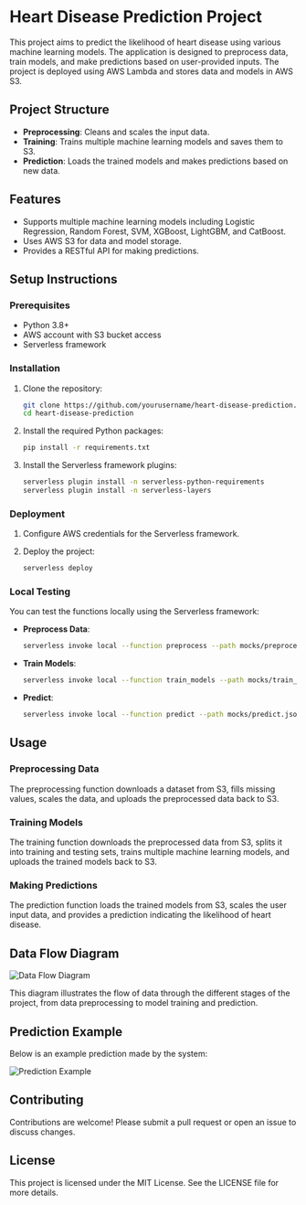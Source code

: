 # Heart Disease Prediction Project

This project aims to predict the likelihood of heart disease using various machine learning models. The application is designed to preprocess data, train models, and make predictions based on user-provided inputs. The project is deployed using AWS Lambda and stores data and models in AWS S3.

## Project Structure

- **Preprocessing**: Cleans and scales the input data.
- **Training**: Trains multiple machine learning models and saves them to S3.
- **Prediction**: Loads the trained models and makes predictions based on new data.

## Features

- Supports multiple machine learning models including Logistic Regression, Random Forest, SVM, XGBoost, LightGBM, and CatBoost.
- Uses AWS S3 for data and model storage.
- Provides a RESTful API for making predictions.

## Setup Instructions

### Prerequisites

- Python 3.8+
- AWS account with S3 bucket access
- Serverless framework

### Installation

1. Clone the repository:
    ```bash
    git clone https://github.com/yourusername/heart-disease-prediction.git
    cd heart-disease-prediction
    ```

2. Install the required Python packages:
    ```bash
    pip install -r requirements.txt
    ```

3. Install the Serverless framework plugins:
    ```bash
    serverless plugin install -n serverless-python-requirements
    serverless plugin install -n serverless-layers
    ```

### Deployment

1. Configure AWS credentials for the Serverless framework.

2. Deploy the project:
    ```bash
    serverless deploy
    ```

### Local Testing

You can test the functions locally using the Serverless framework:

- **Preprocess Data**:
    ```bash
    serverless invoke local --function preprocess --path mocks/preprocess.json
    ```

- **Train Models**:
    ```bash
    serverless invoke local --function train_models --path mocks/train_models.json
    ```

- **Predict**:
    ```bash
    serverless invoke local --function predict --path mocks/predict.json
    ```

## Usage

### Preprocessing Data

The preprocessing function downloads a dataset from S3, fills missing values, scales the data, and uploads the preprocessed data back to S3.

### Training Models

The training function downloads the preprocessed data from S3, splits it into training and testing sets, trains multiple machine learning models, and uploads the trained models back to S3.

### Making Predictions

The prediction function loads the trained models from S3, scales the user input data, and provides a prediction indicating the likelihood of heart disease.

## Data Flow Diagram

![Data Flow Diagram](images/data_flow_diagram.png)

This diagram illustrates the flow of data through the different stages of the project, from data preprocessing to model training and prediction.

## Prediction Example

Below is an example prediction made by the system:

![Prediction Example](images/prediction_example.png)

## Contributing

Contributions are welcome! Please submit a pull request or open an issue to discuss changes.

## License

This project is licensed under the MIT License. See the LICENSE file for more details.
